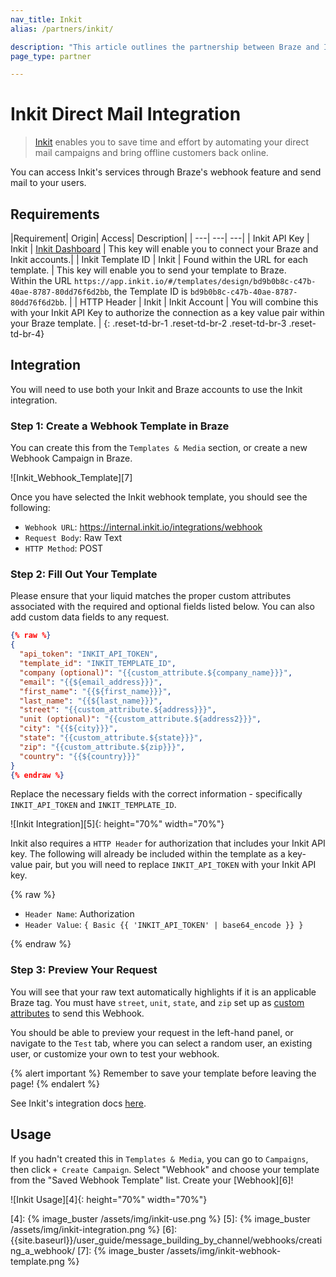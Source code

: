 ```yaml
---
nav_title: Inkit
alias: /partners/inkit/

description: "This article outlines the partnership between Braze and Inkit, which enables you to save time and effort by automating your direct mail campaigns and bring offline customers back online."
page_type: partner

---
```


# Inkit Direct Mail Integration

> [Inkit][1] enables you to save time and effort by automating your direct mail campaigns and bring offline customers back online.

You can access Inkit's services through Braze's webhook feature and send mail to your users.


## Requirements

|Requirement| Origin| Access| Description|
| ---| ---| ---|
| Inkit API Key | Inkit | [Inkit Dashboard](https://app.inkit.io/#/account/integrations) | This key will enable you to connect your Braze and Inkit accounts.|
| Inkit Template ID | Inkit | Found within the URL for each template. | This key will enable you to send your template to Braze. <br> Within the URL `https://app.inkit.io/#/templates/design/bd9b0b8c-c47b-40ae-8787-80dd76f6d2bb`, the Template ID is `bd9b0b8c-c47b-40ae-8787-80dd76f6d2bb`. |
| HTTP Header | Inkit | Inkit Account | You will combine this with your Inkit API Key to authorize the connection as a key value pair within your Braze template. |
{: .reset-td-br-1 .reset-td-br-2 .reset-td-br-3  .reset-td-br-4}


## Integration

You will need to use both your Inkit and Braze accounts to use the Inkit integration.

### Step 1: Create a Webhook Template in Braze

You can create this from the `Templates & Media` section, or create a new Webhook Campaign in Braze.

![Inkit_Webhook_Template][7]

Once you have selected the Inkit webhook template, you should see the following:

- `Webhook URL`: https://internal.inkit.io/integrations/webhook
- `Request Body`: Raw Text
- `HTTP Method`: POST

### Step 2: Fill Out Your Template

Please ensure that your liquid matches the proper custom attributes associated with the required and optional fields listed below. You can also add custom data fields to any request.

```json
{% raw %}
{
  "api_token": "INKIT_API_TOKEN",
  "template_id": "INKIT_TEMPLATE_ID",
  "company (optional)": "{{custom_attribute.${company_name}}}",
  "email": "{{${email_address}}}",
  "first_name": "{{${first_name}}}",
  "last_name": "{{${last_name}}}",
  "street": "{{custom_attribute.${address}}}",
  "unit (optional)": "{{custom_attribute.${address2}}}",
  "city": "{{${city}}}",
  "state": "{{custom_attribute.${state}}}",
  "zip": "{{custom_attribute.${zip}}}",
  "country": "{{${country}}}"
}
{% endraw %}
```
Replace the necessary fields with the correct information - specifically `INKIT_API_TOKEN` and `INKIT_TEMPLATE_ID`.

![Inkit Integration][5]{: height="70%" width="70%"}

Inkit also requires a `HTTP Header` for authorization that includes your Inkit API key. The following will already be included within the template as a key-value pair, but you will need to replace `INKIT_API_TOKEN` with your Inkit API key.

{% raw %}

- `Header Name`: Authorization
- `Header Value`: ``` { Basic {{ 'INKIT_API_TOKEN' | base64_encode }} } ```

{% endraw %}

### Step 3: Preview Your Request

You will see that your raw text automatically highlights if it is an applicable Braze tag. You must have `street`, `unit`, `state`, and `zip` set up as [custom attributes][3] to send this Webhook.

You should be able to preview your request in the left-hand panel, or navigate to the `Test` tab, where you can select a random user, an existing user, or customize your own to test your webhook.

{% alert important %}
Remember to save your template before leaving the page!
{% endalert %}

See Inkit's integration docs [here][2].

## Usage

If you hadn't created this in `Templates & Media`, you can go to `Campaigns`, then click `+ Create Campaign`. Select "Webhook" and choose your template from the "Saved Webhook Template" list. Create your [Webhook][6]!

![Inkit Usage][4]{: height="70%" width="70%"}


[1]: https://www.inkit.com
[2]: https://support.inkit.com/en/articles/2542557-braze-inkit-integration
[3]: {{site.baseurl}}/user_guide/data_and_analytics/custom_data/custom_attributes/#custom-attributes
[4]: {% image_buster /assets/img/inkit-use.png %}
[5]: {% image_buster /assets/img/inkit-integration.png %}
[6]: {{site.baseurl}}/user_guide/message_building_by_channel/webhooks/creating_a_webhook/
[7]: {% image_buster /assets/img/inkit-webhook-template.png %}
